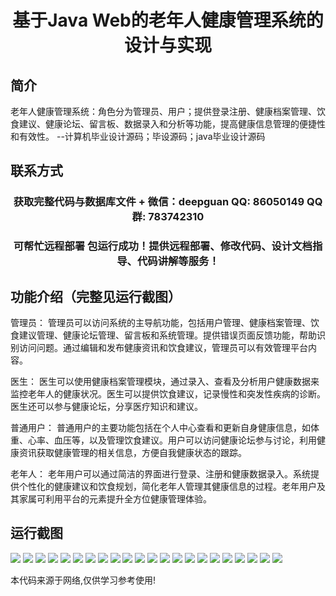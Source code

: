 <p><h1 align="center">基于Java Web的老年人健康管理系统的设计与实现</h1></p>

## 简介
老年人健康管理系统：角色分为管理员、用户；提供登录注册、健康档案管理、饮食建议、健康论坛、留言板、数据录入和分析等功能，提高健康信息管理的便捷性和有效性。    --计算机毕业设计源码；毕设源码；java毕业设计源码


## 联系方式
<p><h3 align="center">获取完整代码与数据库文件 + 微信：deepguan QQ: 86050149 QQ群: 783742310</h3></p>
<p><h3 align="center">可帮忙远程部署 包运行成功！提供远程部署、修改代码、设计文档指导、代码讲解等服务！</h3></p>

## 功能介绍（完整见运行截图）
管理员： 管理员可以访问系统的主导航功能，包括用户管理、健康档案管理、饮食建议管理、健康论坛管理、留言板和系统管理。提供错误页面反馈功能，帮助识别访问问题。通过编辑和发布健康资讯和饮食建议，管理员可以有效管理平台内容。

医生： 医生可以使用健康档案管理模块，通过录入、查看及分析用户健康数据来监控老年人的健康状况。医生可以提供饮食建议，记录慢性和突发性疾病的诊断。医生还可以参与健康论坛，分享医疗知识和建议。

普通用户： 普通用户的主要功能包括在个人中心查看和更新自身健康信息，如体重、心率、血压等，以及管理饮食建议。用户可以访问健康论坛参与讨论，利用健康资讯获取健康管理的相关信息，方便自我健康状态的跟踪。

老年人： 老年用户可以通过简洁的界面进行登录、注册和健康数据录入。系统提供个性化的健康建议和饮食规划，简化老年人管理其健康信息的过程。老年用户及其家属可利用平台的元素提升全方位健康管理体验。


## 运行截图
![](img/001.jpg)
![](img/002.jpg)
![](img/003.jpg)
![](img/004.jpg)
![](img/005.jpg)
![](img/006.jpg)
![](img/007.jpg)
![](img/008.jpg)
![](img/009.jpg)
![](img/010.jpg)
![](img/011.jpg)
![](img/012.jpg)
![](img/013.jpg)
![](img/014.jpg)
![](img/015.jpg)
![](img/016.jpg)
![](img/017.jpg)
![](img/018.jpg)
![](img/019.jpg)
![](img/020.jpg)
![](img/021.jpg)
![](img/022.jpg)

<p>本代码来源于网络,仅供学习参考使用!</p>

